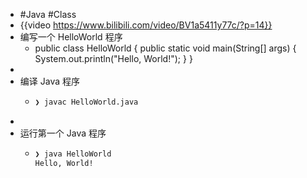 - #Java #Class
- {{video https://www.bilibili.com/video/BV1a5411y77c/?p=14}}
- 编写一个 HelloWorld 程序
	- public class HelloWorld {
	      public static void main(String[] args) {
	          System.out.println("Hello, World!");
	      }
	  }
-
- 编译 Java 程序
	- ```bash
	  ❯ javac HelloWorld.java 
	  ```
-
- 运行第一个 Java 程序
	- ```bash
	  ❯ java HelloWorld 
	  Hello, World!
	  ```